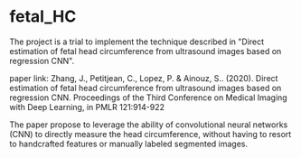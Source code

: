 # fetal_HC

The project is a trial to implement the technique described in "Direct estimation of fetal head circumference from ultrasound images based on regression CNN".

paper link: Zhang, J., Petitjean, C., Lopez, P. & Ainouz, S.. (2020). Direct estimation of fetal head circumference from ultrasound images based on regression CNN. Proceedings of the Third Conference on Medical Imaging with Deep Learning, in PMLR 121:914-922
 
  The paper propose to leverage the ability of convolutional neural networks (CNN) to directly measure the head circumference, without having to resort to handcrafted features or manually labeled segmented images.
